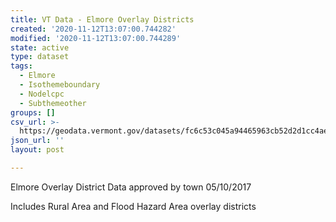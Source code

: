 ```yaml
---
title: VT Data - Elmore Overlay Districts
created: '2020-11-12T13:07:00.744282'
modified: '2020-11-12T13:07:00.744289'
state: active
type: dataset
tags:
  - Elmore
  - Isothemeboundary
  - Nodelcpc
  - Subthemeother
groups: []
csv_url: >-
  https://geodata.vermont.gov/datasets/fc6c53c045a94465963cb52d2d1cc4ae_0.csv?outSR=%7B%22latestWkid%22%3A32145%2C%22wkid%22%3A32145%7D
json_url: ''
layout: post

---
```

<DIV STYLE="text-align:Left;"><DIV><DIV><P><SPAN>Elmore Overlay District Data approved by town 05/10/2017</SPAN></P><P><SPAN>Includes Rural Area and Flood Hazard Area overlay districts</SPAN></P></DIV></DIV></DIV>

